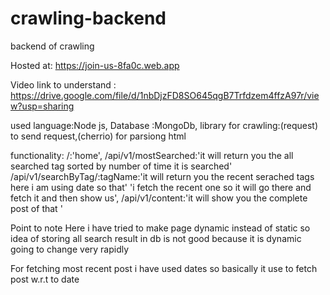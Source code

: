 # crawling-backend
backend of crawling



Hosted at: https://join-us-8fa0c.web.app

Video link to understand : https://drive.google.com/file/d/1nbDjzFD8SO645qgB7Trfdzem4ffzA97r/view?usp=sharing

 used
 language:Node js,
 Database :MongoDb,
 library for crawling:(request) to send request,(cherrio) for parsiong html

functionality:
 /:'home',
 /api/v1/mostSearched:'it will return you the all searched tag sorted by number of time it is searched'
 /api/v1/searchByTag/:tagName:'it will return you the recent serached tags here i am using date so that' 
 								'i fetch the recent one so it will go there and fetch it  and then show us',
/api/v1/content:'it will show you the complete post of that '	 							

Point to note
 Here i have tried to make page dynamic instead of static so idea of storing all search result in db is not good because it 
 is dynamic going to change very rapidly

 For fetching most recent post i have used dates so basically it use to fetch post w.r.t to date 
 

